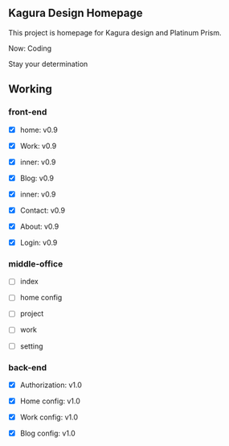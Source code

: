 ## Kagura Design Homepage

This project is homepage for Kagura design and Platinum Prism.

Now: Coding

Stay your determination

## Working

### front-end

- [x] home: v0.9

- [x] Work: v0.9

- [x] inner: v0.9

- [x] Blog: v0.9

- [x] inner: v0.9

- [x] Contact: v0.9

- [x] About: v0.9

- [x] Login: v0.9

### middle-office

- [ ] index

- [ ] home config

- [ ] project

- [ ] work

- [ ] setting

### back-end

- [x] Authorization: v1.0

- [x] Home config: v1.0

- [x] Work config: v1.0

- [x] Blog config: v1.0
